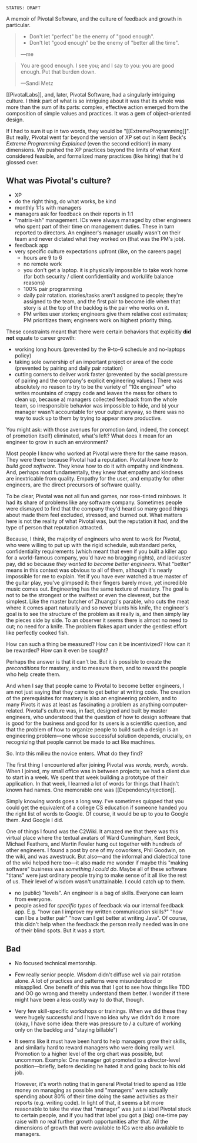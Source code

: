 ```
STATUS: DRAFT
```

A memoir of Pivotal Software, and the culture of feedback and growth in particular.

> - Don't let "perfect" be the enemy of "good enough".
> - Don't let "good enough" be the enemy of "better all the time".
>
> —me

> You are good enough. I see you; and I say to you: you are good enough. Put that burden down.
>
> —Sandi Metz

[[PivotalLabs]], and, later, Pivotal Software, had a singularly intriguing culture. I think part of what is so intriguing about it was that its whole was more than the sum of its parts: complex, effective action emerged from the composition of simple values and practices. It was a gem of object-oriented design.

If I had to sum it up in two words, they would be "[[ExtremeProgramming]]". But really, Pivotal went far beyond the version of XP set out in Kent Beck's _Extreme Programming Explained_ (even the second edition!) in many dimensions. We pushed the XP practices beyond the limits of what Kent considered feasible, and formalized many practices (like hiring) that he'd glossed over.


## What was Pivotal's culture?

- XP
- do the right thing, do what works, be kind
- monthly 1:1s with managers
- managers ask for feedback on their reports in 1:1
- "matrix-ish" management. ICs were always managed by other engineers who spent part of their time on management duties. These in turn reported to directors. An engineer's manager usually wasn't on their team and never dictated what they worked on (that was the PM's job). 
- feedback app
- very specific culture expectations upfront (like, on the careers page)
  - hours are 9 to 6
  - no remote work
  - you don't get a laptop. it is physically impossible to take work home (for both security / client confidentiality and work/life balance reasons)
  - 100% pair programming
  - daily pair rotation. stories/tasks aren't assigned to people; they're assigned to the team, and the first pair to become idle when that story is at the top of the backlog is the pair who works on it.
  - PM writes user stories; engineers give them relative cost estimates; PM prioritizes them; engineers work on highest priority thing.

These constraints meant that there were certain behaviors that explicitly **did not** equate to career growth:

- working long hours (prevented by the 9-to-6 schedule and no-laptops policy)
- taking sole ownership of an important project or area of the code (prevented by pairing and daily pair rotation)
- cutting corners to deliver work faster (prevented by the social pressure of pairing and the company's explicit engineering values.) There was absolutely no reason to try to be the variety of "10x engineer" who writes mountains of crappy code and leaves the mess for others to clean up, because a) managers collected feedback from the whole team, so irresponsible behavior was impossible to hide, and b) your manager wasn't accountable for your output anyway, so there was no way to suck up to them by trying to appear more productive.

You might ask: with those avenues for promotion (and, indeed, the concept of promotion itself) eliminated, what's left? What does it mean for an engineer to grow in such an environment?

Most people I know who worked at Pivotal were there for the same reason. They were there because Pivotal had a reputation. Pivotal _knew how to build good software_. They knew how to do it with empathy and kindness. And, perhaps most fundamentally, they knew that empathy and kindness are inextricable from quality. Empathy for the user, and empathy for other engineers, are the direct precursors of software quality.

To be clear, Pivotal was not all fun and games, nor rose-tinted rainbows. It had its share of problems like any software company. Sometimes people were dismayed to find that the company they'd heard so many good things about made them feel excluded, stressed, and burned out. What matters here is not the reality of what Pivotal was, but the reputation it had, and the type of person that reputation attracted.

Because, I think, the majority of engineers who went to work for Pivotal, who were willing to put up with the rigid schedule, substandard perks, confidentiality requirements (which meant that even if you built a killer app for a world-famous company, you'd have no bragging rights), and lackluster pay, did so because _they wanted to become better engineers_. What "better" means in this context was obvious to all of them, although it's nearly impossible for me to explain. Yet if you have ever watched a true master of the guitar play, you've glimpsed it: their fingers barely move, yet incredible music comes out. Engineering has the same texture of mastery. The goal is not to be the strongest or the swiftest or even the cleverest, but the simplest. Like the master butcher of Zhuangzi's parable, who cuts the meat where it comes apart naturally and so never blunts his knife, the engineer's goal is to see the structure of the problem as it really is, and then simply lay the pieces side by side. To an observer it seems there is almost no need to cut; no need for a knife. The problem flakes apart under the gentlest effort like perfectly cooked fish.

How can such a thing be measured? How can it be incentivized? How can it be rewarded? How can it even be sought?

Perhaps the answer is that it can't be. But it _is_ possible to create the _preconditions_ for mastery, and to measure them, and to reward the people who help create them.

And when I say that people came to Pivotal to become better engineers, I am not just saying that they came to get better at writing code. The creation of the prerequisites for mastery is also an engineering problem, and to many Pivots it was at least as fascinating a problem as anything computer-related. Pivotal's culture was, in fact, designed and built by master engineers, who understood that the question of how to design software that is good for the business and good for its users is a scientific question, and that the problem of how to organize people to build such a design is an engineering problem—one whose successful solution depends, crucially, on recognizing that people cannot be made to act like machines.

So. Into this milieu the novice enters. What do they find?

The first thing I encountered after joining Pivotal was _words, words, words_. When I joined, my small office was in between projects; we had a client due to start in a week. We spent that week building a prototype of their application. In that week, I learned a lot of words for things that I hadn't known had names. One memorable one was [[DependencyInjection]].

Simply knowing words goes a long way. I've sometimes quipped that you could get the equivalent of a college CS education if someone handed you the right list of words to Google. Of course, it would be up to you to Google them. And Google I did.

One of things I found was the C2Wiki. It amazed me that there was this virtual place where the textual avatars of Ward Cunningham, Kent Beck, Michael Feathers, and Martin Fowler hung out together with hundreds of other engineers. I found a post by one of my coworkers, Phil Goodwin, on the wiki, and was awestruck. But also—and the informal and dialectical tone of the wiki helped here too—it also made me wonder if maybe this "making software" business was _something I could do_. Maybe all of these software "titans" were just ordinary people trying to make sense of it all like the rest of us. Their level of wisdom wasn't unattainable. I could catch up to them.

- no (public) "levels". An engineer is a bag of skills. Everyone can learn from everyone.
- people asked for _specific types_ of feedback via our internal feedback app. E.g. "how can I improve my written communication skills?" "how can I be a better pair" "how can I get better at writing Java". Of course, this didn't help when the feedback the person really needed was in one of their blind spots. But it was a start.

## Bad

- No focused technical mentorship.
- Few really senior people. Wisdom didn't diffuse well via pair rotation alone. A lot of practices and patterns were misunderstood or misapplied. One benefit of this was that I got to see how things like TDD and OO go wrong and thereby understand them better. I wonder if there might have been a less costly way to do that, though.
- Very few skill-specific workshops or trainings. When we did these they were hugely successful and I have no idea why we didn't do it more (okay, I have some idea: there was pressure to / a culture of working only on the backlog and "staying billable")
- It seems like it must have been hard to help managers grow their skills, and similarly hard to reward managers who were doing really well. 
  Promotion to a higher level of the org chart was possible, but uncommon.
  Example: One manager got promoted to a director-level position—briefly, before deciding he hated it and going back to his old job.

  However, it's worth noting that in general Pivotal tried to spend as little money on managing as possible and "managers" were actually spending about 80% of their time doing the same activities as their reports (e.g. writing code). In light of that, it seems a bit more reasonable to take the view that "manager" was just a label Pivotal stuck to certain people, and if you had that label you got a (big) one-time pay raise with no real further growth opportunities after that. All the dimensions of growth that were available to ICs were also available to managers.
